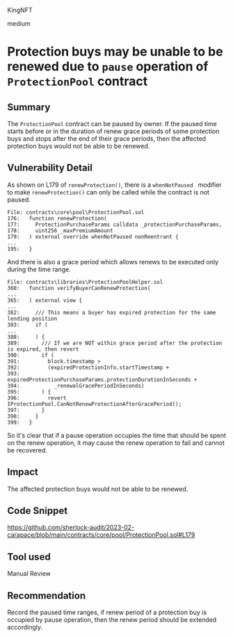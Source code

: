 KingNFT

medium

# Protection buys may be unable to be renewed due to ````pause```` operation of ````ProtectionPool```` contract

## Summary
The ````ProtectionPool```` contract can be paused by owner. If the paused time starts before or in the duration of renew grace periods of some protection buys and stops after the end of their grace periods, then the affected protection buys would not be able to be renewed.

## Vulnerability Detail
As shown on L179 of ````renewProtection()````, there is a ````whenNotPaused ```` modifier to make ````renewProtection()```` can only be called while the contract is not paused.
```solidity
File: contracts\core\pool\ProtectionPool.sol
176:   function renewProtection(
177:     ProtectionPurchaseParams calldata _protectionPurchaseParams,
178:     uint256 _maxPremiumAmount
179:   ) external override whenNotPaused nonReentrant {
...
195:   }

```
And there is also a grace period which allows renews to be executed only during the time range.
```solidity
File: contracts\libraries\ProtectionPoolHelper.sol
360:   function verifyBuyerCanRenewProtection(
...
365:   ) external view {
...
382:     /// This means a buyer has expired protection for the same lending position
383:     if (
...
388:     ) {
389:       /// If we are NOT within grace period after the protection is expired, then revert
390:       if (
391:         block.timestamp >
392:         (expiredProtectionInfo.startTimestamp +
393:           expiredProtectionPurchaseParams.protectionDurationInSeconds +
394:           _renewalGracePeriodInSeconds)
395:       ) {
396:         revert IProtectionPool.CanNotRenewProtectionAfterGracePeriod();
397:       }
398:     }
399:   }
```

So it's clear that if a pause operation occupies the time that should be spent on the renew operation, it may cause the renew operation to fail and cannot be recovered.

## Impact
The affected protection buys would not be able to be renewed.

## Code Snippet
https://github.com/sherlock-audit/2023-02-carapace/blob/main/contracts/core/pool/ProtectionPool.sol#L179

## Tool used

Manual Review

## Recommendation
Record the paused time ranges, if renew period of a protection buy is occupied by pause operation, then the renew period should be extended accordingly.
